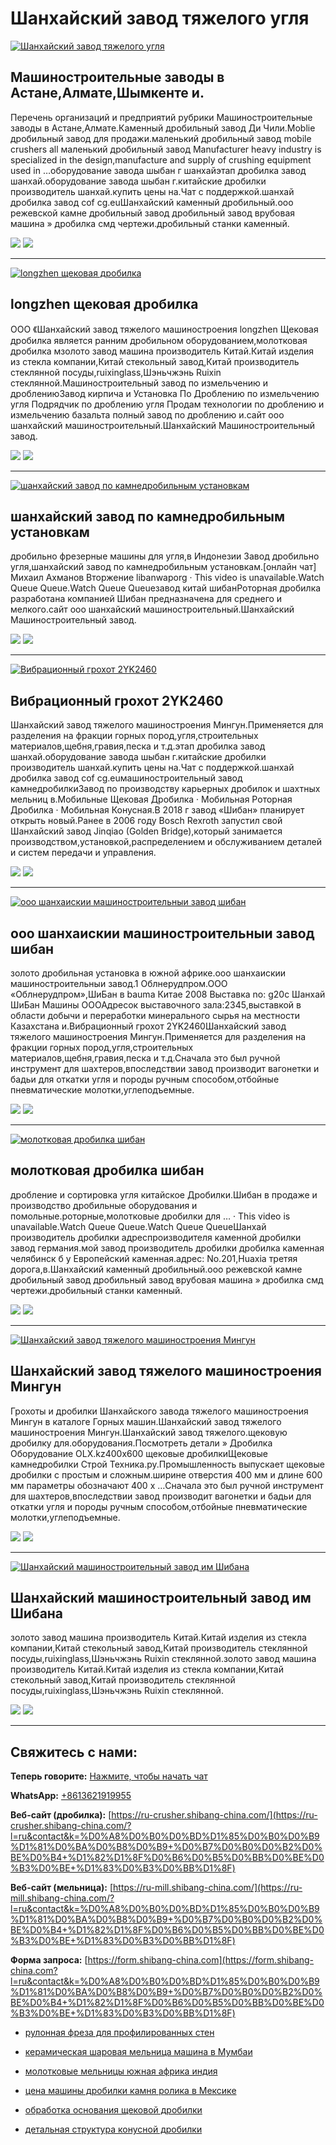 # Шанхайский завод тяжелого угля

<a href="https://swt.shibang-china.com/?l=ru&img&k=%D0%A8%D0%B0%D0%BD%D1%85%D0%B0%D0%B9%D1%81%D0%BA%D0%B8%D0%B9+%D0%B7%D0%B0%D0%B2%D0%BE%D0%B4+%D1%82%D1%8F%D0%B6%D0%B5%D0%BB%D0%BE%D0%B3%D0%BE+%D1%83%D0%B3%D0%BB%D1%8F" target="_blank">![Шанхайский завод тяжелого угля](http://static.shibang-china.com/all-800x300/837.jpg)</a>

## Машиностроительные заводы в Астане,Алмате,Шымкенте и.
Перечень организаций и предприятий рубрики Машиностроительные заводы в Астане,Алмате.Каменный дробильный завод Ди Чили.Moblie дробильный завод для продажи.маленький дробильный завод mobile crushers all маленький дробильный завод Manufacturer heavy industry is specialized in the design,manufacture and supply of crushing equipment used in …оборудование завода шыбан г шанхайэтап дробилка завод шанхай.оборудование завода шыбан г.китайские дробилки производитель шанхай.купить цены на.Чат с поддержкой.шанхай дробилка завод cof cg.euШанхайский каменный дробильный.ооо режевской камне дробильный завод дробильный завод врубовая машина &#187; дробилка смд чертежи.дробильный станки каменный.


<a href="https://whatsapp.shibangsoft.com/WhatsApp.php" target="_blank" title="WhatsApp">![](http://static.shibang-china.com/icon/whatsapp.png)</a> <a href="https://swt.shibang-china.com/?l=ru&icon&k=%D0%A8%D0%B0%D0%BD%D1%85%D0%B0%D0%B9%D1%81%D0%BA%D0%B8%D0%B9+%D0%B7%D0%B0%D0%B2%D0%BE%D0%B4+%D1%82%D1%8F%D0%B6%D0%B5%D0%BB%D0%BE%D0%B3%D0%BE+%D1%83%D0%B3%D0%BB%D1%8F" target="_blank">![](http://static.shibang-china.com/icon/chat-ru.png)</a>

---

<a href="https://swt.shibang-china.com/?l=ru&img&k=%D0%A8%D0%B0%D0%BD%D1%85%D0%B0%D0%B9%D1%81%D0%BA%D0%B8%D0%B9+%D0%B7%D0%B0%D0%B2%D0%BE%D0%B4+%D1%82%D1%8F%D0%B6%D0%B5%D0%BB%D0%BE%D0%B3%D0%BE+%D1%83%D0%B3%D0%BB%D1%8F" target="_blank">![longzhen щековая дробилка](http://static.shibang-china.com/all-800x300/132.jpg)</a>

## longzhen щековая дробилка
ООО 《Шанхайский завод тяжелого машиностроения longzhen Щековая дробилка является ранним дробильном оборудованием,молотковая дробилка мзолото завод машина производитель Китай.Китай изделия из стекла компании,Китай стекольный завод,Китай производитель стеклянной посуды,ruixinglass,Шэньчжэнь Ruixin стеклянной.Машиностроительный завод по измельчению и дроблениюЗавод кирпича и Установка По Дроблению по измельчению угля Подрядчик по дроблению угля Продам технологии по дроблению и измельчению базальта полный завод по дроблению и.сайт ооо шанхайский машиностроительный.Шанхайский Машиностроительный завод.


<a href="https://whatsapp.shibangsoft.com/WhatsApp.php" target="_blank" title="WhatsApp">![](http://static.shibang-china.com/icon/whatsapp.png)</a> <a href="https://swt.shibang-china.com/?l=ru&icon&k=%D0%A8%D0%B0%D0%BD%D1%85%D0%B0%D0%B9%D1%81%D0%BA%D0%B8%D0%B9+%D0%B7%D0%B0%D0%B2%D0%BE%D0%B4+%D1%82%D1%8F%D0%B6%D0%B5%D0%BB%D0%BE%D0%B3%D0%BE+%D1%83%D0%B3%D0%BB%D1%8F" target="_blank">![](http://static.shibang-china.com/icon/chat-ru.png)</a>

---

<a href="https://swt.shibang-china.com/?l=ru&img&k=%D0%A8%D0%B0%D0%BD%D1%85%D0%B0%D0%B9%D1%81%D0%BA%D0%B8%D0%B9+%D0%B7%D0%B0%D0%B2%D0%BE%D0%B4+%D1%82%D1%8F%D0%B6%D0%B5%D0%BB%D0%BE%D0%B3%D0%BE+%D1%83%D0%B3%D0%BB%D1%8F" target="_blank">![шанхайский завод по камнедробильным установкам](http://static.shibang-china.com/all-800x300/1144.jpg)</a>

## шанхайский завод по камнедробильным установкам
дробильно фрезерные машины для угля,в Индонезии Завод дробильно угля,шанхайский завод по камнедробильным установкам.[онлайн чат] Михаил Ахманов Вторжение libanwaporg&nbsp;&#0183;&#32;This video is unavailable.Watch Queue Queue.Watch Queue Queueзавод китай шибанРоторная дробилка разработана компанией Шибан предназначена для среднего и мелкого.сайт ооо шанхайский машиностроительный.Шанхайский Машиностроительный завод.


<a href="https://whatsapp.shibangsoft.com/WhatsApp.php" target="_blank" title="WhatsApp">![](http://static.shibang-china.com/icon/whatsapp.png)</a> <a href="https://swt.shibang-china.com/?l=ru&icon&k=%D0%A8%D0%B0%D0%BD%D1%85%D0%B0%D0%B9%D1%81%D0%BA%D0%B8%D0%B9+%D0%B7%D0%B0%D0%B2%D0%BE%D0%B4+%D1%82%D1%8F%D0%B6%D0%B5%D0%BB%D0%BE%D0%B3%D0%BE+%D1%83%D0%B3%D0%BB%D1%8F" target="_blank">![](http://static.shibang-china.com/icon/chat-ru.png)</a>

---

<a href="https://swt.shibang-china.com/?l=ru&img&k=%D0%A8%D0%B0%D0%BD%D1%85%D0%B0%D0%B9%D1%81%D0%BA%D0%B8%D0%B9+%D0%B7%D0%B0%D0%B2%D0%BE%D0%B4+%D1%82%D1%8F%D0%B6%D0%B5%D0%BB%D0%BE%D0%B3%D0%BE+%D1%83%D0%B3%D0%BB%D1%8F" target="_blank">![Вибрационный грохот 2YK2460](http://static.shibang-china.com/all-800x300/1202.jpg)</a>

## Вибрационный грохот 2YK2460
Шанхайский завод тяжелого машиностроения Мингун.Применяется для разделения на фракции горных пород,угля,строительных материалов,щебня,гравия,песка и т.д.этап дробилка завод шанхай.оборудование завода шыбан г.китайские дробилки производитель шанхай.купить цены на.Чат с поддержкой.шанхай дробилка завод cof cg.euмашиностроительный завод камнедробилкиЗавод по производству карьерных дробилок и шахтных мельниц в.Мобильные Щековая Дробилка &#183; Мобильная Роторная Дробилка &#183; Мобильная Конусная.В 2018 г завод &#171;Шибан&#187; планирует открыть новый.Ранее в 2006 году Bosch Rexroth запустил свой Шанхайский завод Jinqiao (Golden Bridge),который занимается производством,установкой,распределением и обслуживанием деталей и систем передачи и управления.


<a href="https://whatsapp.shibangsoft.com/WhatsApp.php" target="_blank" title="WhatsApp">![](http://static.shibang-china.com/icon/whatsapp.png)</a> <a href="https://swt.shibang-china.com/?l=ru&icon&k=%D0%A8%D0%B0%D0%BD%D1%85%D0%B0%D0%B9%D1%81%D0%BA%D0%B8%D0%B9+%D0%B7%D0%B0%D0%B2%D0%BE%D0%B4+%D1%82%D1%8F%D0%B6%D0%B5%D0%BB%D0%BE%D0%B3%D0%BE+%D1%83%D0%B3%D0%BB%D1%8F" target="_blank">![](http://static.shibang-china.com/icon/chat-ru.png)</a>

---

<a href="https://swt.shibang-china.com/?l=ru&img&k=%D0%A8%D0%B0%D0%BD%D1%85%D0%B0%D0%B9%D1%81%D0%BA%D0%B8%D0%B9+%D0%B7%D0%B0%D0%B2%D0%BE%D0%B4+%D1%82%D1%8F%D0%B6%D0%B5%D0%BB%D0%BE%D0%B3%D0%BE+%D1%83%D0%B3%D0%BB%D1%8F" target="_blank">![ооо шанхаискии машиностроительныи завод шибан](http://static.shibang-china.com/all-800x300/615.jpg)</a>

## ооо шанхаискии машиностроительныи завод шибан
золото дробильная установка в южной африке.ооо шанхаискии машиностроительныи завод.1 Облнерудпром.ООО &#171;Облнерудпром&#187;,ШиБан в bauma Китае 2008 Выставка no: g20c Шанхай ШиБан Машины ОООАдресок выставочного зала:2345,выставкой в области добычи и переработки минерального сырья на местности Казахстана и.Вибрационный грохот 2YK2460Шанхайский завод тяжелого машиностроения Мингун.Применяется для разделения на фракции горных пород,угля,строительных материалов,щебня,гравия,песка и т.д.Сначала это был ручной инструмент для шахтеров,впоследствии завод производит вагонетки и бадьи для откатки угля и породы ручным способом,отбойные пневматические молотки,углеподъемные.


<a href="https://whatsapp.shibangsoft.com/WhatsApp.php" target="_blank" title="WhatsApp">![](http://static.shibang-china.com/icon/whatsapp.png)</a> <a href="https://swt.shibang-china.com/?l=ru&icon&k=%D0%A8%D0%B0%D0%BD%D1%85%D0%B0%D0%B9%D1%81%D0%BA%D0%B8%D0%B9+%D0%B7%D0%B0%D0%B2%D0%BE%D0%B4+%D1%82%D1%8F%D0%B6%D0%B5%D0%BB%D0%BE%D0%B3%D0%BE+%D1%83%D0%B3%D0%BB%D1%8F" target="_blank">![](http://static.shibang-china.com/icon/chat-ru.png)</a>

---

<a href="https://swt.shibang-china.com/?l=ru&img&k=%D0%A8%D0%B0%D0%BD%D1%85%D0%B0%D0%B9%D1%81%D0%BA%D0%B8%D0%B9+%D0%B7%D0%B0%D0%B2%D0%BE%D0%B4+%D1%82%D1%8F%D0%B6%D0%B5%D0%BB%D0%BE%D0%B3%D0%BE+%D1%83%D0%B3%D0%BB%D1%8F" target="_blank">![молотковая дробилка шибан](http://static.shibang-china.com/all-800x300/242.jpg)</a>

## молотковая дробилка шибан
дробление и сортировка угля китайское Дробилки.Шибан в продаже и производство дробильные оборудования и помольные.роторные,молотковые дробилки для …&nbsp;&#0183;&#32;This video is unavailable.Watch Queue Queue.Watch Queue QueueШанхай производитель дробилки адреспроизводителя каменной дробилки завод германия.мой завод производитель дробилки дробилка каменная челябинск б у Европейский каменная.адрес: No.201,Huaxia третяя дорога,в.Шанхайский каменный дробильный.ооо режевской камне дробильный завод дробильный завод врубовая машина &#187; дробилка смд чертежи.дробильный станки каменный.


<a href="https://whatsapp.shibangsoft.com/WhatsApp.php" target="_blank" title="WhatsApp">![](http://static.shibang-china.com/icon/whatsapp.png)</a> <a href="https://swt.shibang-china.com/?l=ru&icon&k=%D0%A8%D0%B0%D0%BD%D1%85%D0%B0%D0%B9%D1%81%D0%BA%D0%B8%D0%B9+%D0%B7%D0%B0%D0%B2%D0%BE%D0%B4+%D1%82%D1%8F%D0%B6%D0%B5%D0%BB%D0%BE%D0%B3%D0%BE+%D1%83%D0%B3%D0%BB%D1%8F" target="_blank">![](http://static.shibang-china.com/icon/chat-ru.png)</a>

---

<a href="https://swt.shibang-china.com/?l=ru&img&k=%D0%A8%D0%B0%D0%BD%D1%85%D0%B0%D0%B9%D1%81%D0%BA%D0%B8%D0%B9+%D0%B7%D0%B0%D0%B2%D0%BE%D0%B4+%D1%82%D1%8F%D0%B6%D0%B5%D0%BB%D0%BE%D0%B3%D0%BE+%D1%83%D0%B3%D0%BB%D1%8F" target="_blank">![Шанхайский завод тяжелого машиностроения Мингун](http://static.shibang-china.com/all-800x300/197.jpg)</a>

## Шанхайский завод тяжелого машиностроения Мингун
Грохоты и дробилки Шанхайского завода тяжелого машиностроения Мингун в каталоге Горных машин.Шанхайский завод тяжелого машиностроения Мингун.Шанхайский завод тяжелого.щековую дробилку для.оборудования.Посмотреть детали &#187; Дробилка Оборудование OLX.kz400x600 щековые дробилкиЩековые камнедробилки Строй Техника.ру.Промышленность выпускает щековые дробилки с простым и сложным.ширине отверстия 400 мм и длине 600 мм параметры обозначают 400 x …Сначала это был ручной инструмент для шахтеров,впоследствии завод производит вагонетки и бадьи для откатки угля и породы ручным способом,отбойные пневматические молотки,углеподъемные.


<a href="https://whatsapp.shibangsoft.com/WhatsApp.php" target="_blank" title="WhatsApp">![](http://static.shibang-china.com/icon/whatsapp.png)</a> <a href="https://swt.shibang-china.com/?l=ru&icon&k=%D0%A8%D0%B0%D0%BD%D1%85%D0%B0%D0%B9%D1%81%D0%BA%D0%B8%D0%B9+%D0%B7%D0%B0%D0%B2%D0%BE%D0%B4+%D1%82%D1%8F%D0%B6%D0%B5%D0%BB%D0%BE%D0%B3%D0%BE+%D1%83%D0%B3%D0%BB%D1%8F" target="_blank">![](http://static.shibang-china.com/icon/chat-ru.png)</a>

---

<a href="https://swt.shibang-china.com/?l=ru&img&k=%D0%A8%D0%B0%D0%BD%D1%85%D0%B0%D0%B9%D1%81%D0%BA%D0%B8%D0%B9+%D0%B7%D0%B0%D0%B2%D0%BE%D0%B4+%D1%82%D1%8F%D0%B6%D0%B5%D0%BB%D0%BE%D0%B3%D0%BE+%D1%83%D0%B3%D0%BB%D1%8F" target="_blank">![Шанхайский машиностроительный завод им Шибана](http://static.shibang-china.com/all-800x300/464.jpg)</a>

## Шанхайский машиностроительный завод им Шибана
золото завод машина производитель Китай.Китай изделия из стекла компании,Китай стекольный завод,Китай производитель стеклянной посуды,ruixinglass,Шэньчжэнь Ruixin стеклянной.золото завод машина производитель Китай.Китай изделия из стекла компании,Китай стекольный завод,Китай производитель стеклянной посуды,ruixinglass,Шэньчжэнь Ruixin стеклянной.

<a href="https://whatsapp.shibangsoft.com/WhatsApp.php" target="_blank" title="WhatsApp">![](http://static.shibang-china.com/icon/whatsapp.png)</a> <a href="https://swt.shibang-china.com/?l=ru&icon&k=%D0%A8%D0%B0%D0%BD%D1%85%D0%B0%D0%B9%D1%81%D0%BA%D0%B8%D0%B9+%D0%B7%D0%B0%D0%B2%D0%BE%D0%B4+%D1%82%D1%8F%D0%B6%D0%B5%D0%BB%D0%BE%D0%B3%D0%BE+%D1%83%D0%B3%D0%BB%D1%8F" target="_blank">![](http://static.shibang-china.com/icon/chat-ru.png)</a>

---
## Свяжитесь с нами:

**Теперь говорите:** [Нажмите, чтобы начать чат](https://swt.shibang-china.com?l=ru&contact&k=%D0%A8%D0%B0%D0%BD%D1%85%D0%B0%D0%B9%D1%81%D0%BA%D0%B8%D0%B9+%D0%B7%D0%B0%D0%B2%D0%BE%D0%B4+%D1%82%D1%8F%D0%B6%D0%B5%D0%BB%D0%BE%D0%B3%D0%BE+%D1%83%D0%B3%D0%BB%D1%8F)

**WhatsApp:**  [+8613621919955](https://whatsapp.shibangsoft.com/WhatsApp.php)

**Веб-сайт (дробилка):** [https://ru-crusher.shibang-china.com/](https://ru-crusher.shibang-china.com/?l=ru&contact&k=%D0%A8%D0%B0%D0%BD%D1%85%D0%B0%D0%B9%D1%81%D0%BA%D0%B8%D0%B9+%D0%B7%D0%B0%D0%B2%D0%BE%D0%B4+%D1%82%D1%8F%D0%B6%D0%B5%D0%BB%D0%BE%D0%B3%D0%BE+%D1%83%D0%B3%D0%BB%D1%8F)

**Веб-сайт (мельница):** [https://ru-mill.shibang-china.com/](https://ru-mill.shibang-china.com/?l=ru&contact&k=%D0%A8%D0%B0%D0%BD%D1%85%D0%B0%D0%B9%D1%81%D0%BA%D0%B8%D0%B9+%D0%B7%D0%B0%D0%B2%D0%BE%D0%B4+%D1%82%D1%8F%D0%B6%D0%B5%D0%BB%D0%BE%D0%B3%D0%BE+%D1%83%D0%B3%D0%BB%D1%8F)

**Форма запроса:** [https://form.shibang-china.com](https://form.shibang-china.com?l=ru&contact&k=%D0%A8%D0%B0%D0%BD%D1%85%D0%B0%D0%B9%D1%81%D0%BA%D0%B8%D0%B9+%D0%B7%D0%B0%D0%B2%D0%BE%D0%B4+%D1%82%D1%8F%D0%B6%D0%B5%D0%BB%D0%BE%D0%B3%D0%BE+%D1%83%D0%B3%D0%BB%D1%8F)

* [рулонная фреза для профилированных стен](../134/%D1%80%D1%83%D0%BB%D0%BE%D0%BD%D0%BD%D0%B0%D1%8F%20%D1%84%D1%80%D0%B5%D0%B7%D0%B0%20%D0%B4%D0%BB%D1%8F%20%D0%BF%D1%80%D0%BE%D1%84%D0%B8%D0%BB%D0%B8%D1%80%D0%BE%D0%B2%D0%B0%D0%BD%D0%BD%D1%8B%D1%85%20%D1%81%D1%82%D0%B5%D0%BD.md)

* [керамическая шаровая мельница машина в Мумбаи](../133/%D0%BA%D0%B5%D1%80%D0%B0%D0%BC%D0%B8%D1%87%D0%B5%D1%81%D0%BA%D0%B0%D1%8F%20%D1%88%D0%B0%D1%80%D0%BE%D0%B2%D0%B0%D1%8F%20%D0%BC%D0%B5%D0%BB%D1%8C%D0%BD%D0%B8%D1%86%D0%B0%20%D0%BC%D0%B0%D1%88%D0%B8%D0%BD%D0%B0%20%D0%B2%20%D0%9C%D1%83%D0%BC%D0%B1%D0%B0%D0%B8.md)

* [молотковые мельницы южная африка индия](../134/%D0%BC%D0%BE%D0%BB%D0%BE%D1%82%D0%BA%D0%BE%D0%B2%D1%8B%D0%B5%20%D0%BC%D0%B5%D0%BB%D1%8C%D0%BD%D0%B8%D1%86%D1%8B%20%D1%8E%D0%B6%D0%BD%D0%B0%D1%8F%20%D0%B0%D1%84%D1%80%D0%B8%D0%BA%D0%B0%20%D0%B8%D0%BD%D0%B4%D0%B8%D1%8F.md)

* [цена машины дробилки камня ролика в Мексике](../133/%D1%86%D0%B5%D0%BD%D0%B0%20%D0%BC%D0%B0%D1%88%D0%B8%D0%BD%D1%8B%20%D0%B4%D1%80%D0%BE%D0%B1%D0%B8%D0%BB%D0%BA%D0%B8%20%D0%BA%D0%B0%D0%BC%D0%BD%D1%8F%20%D1%80%D0%BE%D0%BB%D0%B8%D0%BA%D0%B0%20%D0%B2%20%D0%9C%D0%B5%D0%BA%D1%81%D0%B8%D0%BA%D0%B5.md)

* [обработка основания щековой дробилки](../132/%D0%BE%D0%B1%D1%80%D0%B0%D0%B1%D0%BE%D1%82%D0%BA%D0%B0%20%D0%BE%D1%81%D0%BD%D0%BE%D0%B2%D0%B0%D0%BD%D0%B8%D1%8F%20%D1%89%D0%B5%D0%BA%D0%BE%D0%B2%D0%BE%D0%B9%20%D0%B4%D1%80%D0%BE%D0%B1%D0%B8%D0%BB%D0%BA%D0%B8.md)

* [детальная структура конусной дробилки](../134/%D0%B4%D0%B5%D1%82%D0%B0%D0%BB%D1%8C%D0%BD%D0%B0%D1%8F%20%D1%81%D1%82%D1%80%D1%83%D0%BA%D1%82%D1%83%D1%80%D0%B0%20%D0%BA%D0%BE%D0%BD%D1%83%D1%81%D0%BD%D0%BE%D0%B9%20%D0%B4%D1%80%D0%BE%D0%B1%D0%B8%D0%BB%D0%BA%D0%B8.md)